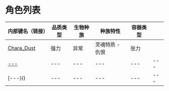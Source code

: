 # 角色列表

|内部键名（链接）|品质类型|生物种族|种族特性|容器类型||
|---|---|---|---|---|---|
|[Chara_Dust](Chara_Dust.md)|强力|异常|灵魂特质 - 仇恨|张力||
|[---]()|---|---|---|---|---|
|[---}()|---|---|---|---|---|
